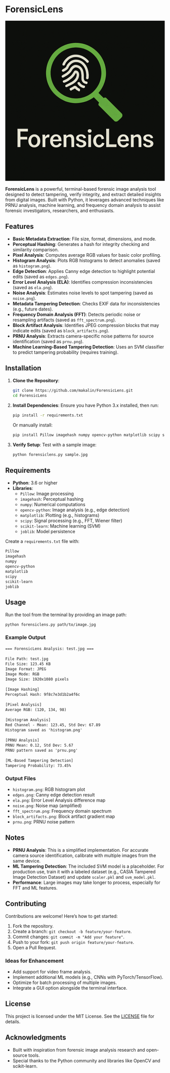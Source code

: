 # ForensicLens

![ForensicLens logo](forensiclens_logo.png)

**ForensicLens** is a powerful, terminal-based forensic image analysis tool designed to detect tampering, verify integrity, and extract detailed insights from digital images. Built with Python, it leverages advanced techniques like PRNU analysis, machine learning, and frequency domain analysis to assist forensic investigators, researchers, and enthusiasts.

## Features

- **Basic Metadata Extraction**: File size, format, dimensions, and mode.
- **Perceptual Hashing**: Generates a hash for integrity checking and similarity comparison.
- **Pixel Analysis**: Computes average RGB values for basic color profiling.
- **Histogram Analysis**: Plots RGB histograms to detect anomalies (saved as `histogram.png`).
- **Edge Detection**: Applies Canny edge detection to highlight potential edits (saved as `edges.png`).
- **Error Level Analysis (ELA)**: Identifies compression inconsistencies (saved as `ela.png`).
- **Noise Analysis**: Estimates noise levels to spot tampering (saved as `noise.png`).
- **Metadata Tampering Detection**: Checks EXIF data for inconsistencies (e.g., future dates).
- **Frequency Domain Analysis (FFT)**: Detects periodic noise or resampling artifacts (saved as `fft_spectrum.png`).
- **Block Artifact Analysis**: Identifies JPEG compression blocks that may indicate edits (saved as `block_artifacts.png`).
- **PRNU Analysis**: Extracts camera-specific noise patterns for source identification (saved as `prnu.png`).
- **Machine Learning-Based Tampering Detection**: Uses an SVM classifier to predict tampering probability (requires training).

## Installation

1. **Clone the Repository**:
   ```bash
   git clone https://github.com/makalin/ForensicLens.git
   cd ForensicLens
   ```

2. **Install Dependencies**:
   Ensure you have Python 3.x installed, then run:
   ```bash
   pip install -r requirements.txt
   ```
   Or manually install:
   ```bash
   pip install Pillow imagehash numpy opencv-python matplotlib scipy scikit-learn joblib
   ```

3. **Verify Setup**:
   Test with a sample image:
   ```bash
   python forensiclens.py sample.jpg
   ```

## Requirements

- **Python**: 3.6 or higher
- **Libraries**: 
  - `Pillow`: Image processing
  - `imagehash`: Perceptual hashing
  - `numpy`: Numerical computations
  - `opencv-python`: Image analysis (e.g., edge detection)
  - `matplotlib`: Plotting (e.g., histograms)
  - `scipy`: Signal processing (e.g., FFT, Wiener filter)
  - `scikit-learn`: Machine learning (SVM)
  - `joblib`: Model persistence

Create a `requirements.txt` file with:
```
Pillow
imagehash
numpy
opencv-python
matplotlib
scipy
scikit-learn
joblib
```

## Usage

Run the tool from the terminal by providing an image path:
```bash
python forensiclens.py path/to/image.jpg
```

### Example Output
```
=== ForensicLens Analysis: test.jpg ===

File Path: test.jpg
File Size: 123.45 KB
Image Format: JPEG
Image Mode: RGB
Image Size: 1920x1080 pixels

[Image Hashing]
Perceptual Hash: 9f8c7e3d1b2a4f6c

[Pixel Analysis]
Average RGB: (120, 134, 98)

[Histogram Analysis]
Red Channel - Mean: 123.45, Std Dev: 67.89
Histogram saved as 'histogram.png'

[PRNU Analysis]
PRNU Mean: 0.12, Std Dev: 5.67
PRNU pattern saved as 'prnu.png'

[ML-Based Tampering Detection]
Tampering Probability: 73.45%
```

### Output Files
- `histogram.png`: RGB histogram plot
- `edges.png`: Canny edge detection result
- `ela.png`: Error Level Analysis difference map
- `noise.png`: Noise map (amplified)
- `fft_spectrum.png`: Frequency domain spectrum
- `block_artifacts.png`: Block artifact gradient map
- `prnu.png`: PRNU noise pattern

## Notes

- **PRNU Analysis**: This is a simplified implementation. For accurate camera source identification, calibrate with multiple images from the same device.
- **ML Tampering Detection**: The included SVM model is a placeholder. For production use, train it with a labeled dataset (e.g., CASIA Tampered Image Detection Dataset) and update `scaler.pkl` and `svm_model.pkl`.
- **Performance**: Large images may take longer to process, especially for FFT and ML features.

## Contributing

Contributions are welcome! Here’s how to get started:
1. Fork the repository.
2. Create a branch: `git checkout -b feature/your-feature`.
3. Commit changes: `git commit -m "Add your feature"`.
4. Push to your fork: `git push origin feature/your-feature`.
5. Open a Pull Request.

### Ideas for Enhancement
- Add support for video frame analysis.
- Implement additional ML models (e.g., CNNs with PyTorch/TensorFlow).
- Optimize for batch processing of multiple images.
- Integrate a GUI option alongside the terminal interface.

## License

This project is licensed under the MIT License. See the [LICENSE](LICENSE) file for details.

## Acknowledgments

- Built with inspiration from forensic image analysis research and open-source tools.
- Special thanks to the Python community and libraries like OpenCV and scikit-learn.
